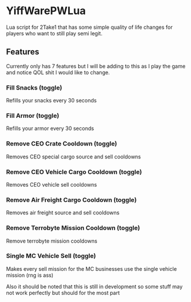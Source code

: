 # YiffWarePWLua
Lua script for 2Take1 that has some simple quality of life changes for players who want to still play semi legit.

## Features
Currently only has 7 features but I will be adding to this as I play the game and notice QOL shit I would like to change.

### Fill Snacks (toggle)
Refills your snacks every 30 seconds

### Fill Armor (toggle)
Refills your armor every 30 seconds

### Remove CEO Crate Cooldown (toggle)
Removes CEO special cargo source and sell cooldowns

### Remove CEO Vehicle Cargo Cooldown (toggle)
Removes CEO vehicle sell cooldowns

### Remove Air Freight Cargo Cooldown (toggle)
Removes air freight source and sell cooldowns

### Remove Terrobyte Mission Cooldown (toggle)
Remove terrobyte mission cooldowns

### Single MC Vehicle Sell (toggle)
Makes every sell mission for the MC businesses use the single vehicle mission (rng is ass)

Also it should be noted that this is still in development so some stuff may not work perfectly but should for the most part
